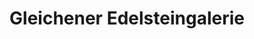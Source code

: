 ---
title: "Gleichener Edelsteingalerie"
url: /gleichen/gleichener-edelsteingalerie/
shop: Schmuck
---